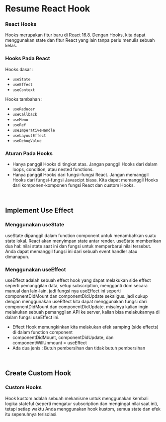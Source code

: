 # Resume React Hook

### React Hooks

Hooks merupakan fitur baru di React 16.8. Dengan Hooks, kita dapat menggunakan state dan fitur React yang lain tanpa perlu menulis sebuah kelas.

### Hooks Pada React

Hooks dasar :

- `useState`
- `useEffect`
- `useContext`

Hooks tambahan :

- `useReducer`
- `useCallback`
- `useMemo`
- `useRef`
- `useImperativeHandle`
- `useLayoutEffect`
- `useDebugValue`

### Aturan Pada Hooks

- Hanya panggil Hooks di tingkat atas. Jangan panggil Hooks dari dalam loops, condition, atau nested functions.
- Hanya panggil Hooks dari fungsi-fungsi React. Jangan memanggil Hooks dari fungsi-fungsi Javascipt biasa. Kita dapat memanggil Hooks dari komponen-komponen fungsi React dan custom Hooks.

<br>

## Implement Use Effect

### Menggunakan useState

useState dipanggil dalam function component untuk menambahkan suatu state lokal. React akan menyimpan state antar render. useState memberikan dua hal: nilai state saat ini dan fungsi untuk memperbarui nilai tersebut. Anda dapat memanggil fungsi ini dari sebuah event handler atau dimanapun.

### Menggunakan useEffect

useEffect adalah sebuah effect hook yang dapat melakukan side effect seperti pemanggilan data, setup subscription, mengganti dom secara manual dan lain-lain. jadi fungsi nya useEffect ini seperti componentDidMount dan componentDidUpdate sekaligus. jadi cukup dengan menggunakan useEffect kita dapat menggunakan fungsi dari componentDidMount dan componentDidUpdate. misalnya kalian ingin melakukan sebuah pemanggilan API ke server, kalian bisa melakukannya di dalam fungsi useEffect ini.

- Effect Hook memungkinkan kita melakukan efek samping (side effects) di dalam function component
- componentDidMount, componentDidUpdate, dan componentWillUnmount = useEffect
- Ada dua jenis : Butuh pembersihan dan tidak butuh pembersihan

<br>

## Create Custom Hook

### Custom Hooks

Hook kustom adalah sebuah mekanisme untuk menggunakan kembali logika stateful (seperti mengatur subscription dan mengingat nilai saat ini), tetapi setiap waktu Anda menggunakan hook kustom, semua state dan efek itu sepenuhnya terisolasi.
